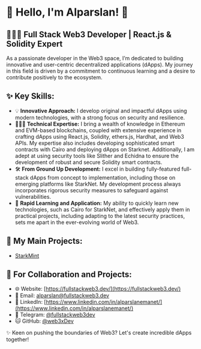 # 🚀 Hello, I'm Alparslan! 🌟

## 👨🏼‍💻 Full Stack Web3 Developer | React.js & Solidity Expert
As a passionate developer in the Web3 space, I’m dedicated to building innovative and user-centric decentralized applications (dApps). My journey in this field is driven by a commitment to continuous learning and a desire to contribute positively to the ecosystem.

## ✨ Key Skills:
- 💡 **Innovative Approach:** I develop original and impactful dApps using modern technologies, with a strong focus on security and resilience.
- 👨🏼‍💻 **Technical Expertise:** I bring a wealth of knowledge in Ethereum and EVM-based blockchains, coupled with extensive experience in crafting dApps using React.js, Solidity, ethers.js, Hardhat, and Web3 APIs. My expertise also includes developing sophisticated smart contracts with Cairo and deploying dApps on Starknet. Additionally, I am adept at using security tools like Slither and Echidna to ensure the development of robust and secure Solidity smart contracts.
- 🛠️ **From Ground Up Development:** I excel in building fully-featured full-stack dApps from concept to implementation, including those on emerging platforms like StarkNet. My development process always incorporates rigorous security measures to safeguard against vulnerabilities.
- 🚀 **Rapid Learning and Application:** My ability to quickly learn new technologies, such as Cairo for StarkNet, and effectively apply them in practical projects, including adapting to the latest security practices, sets me apart in the ever-evolving world of Web3.


## 🚀 My Main Projects:
- [StarkMint](https://starkmint.xyz/)
  
## 💼 For Collaboration and Projects:
- 🌐 Website: [https://fullstackweb3.dev/](https://fullstackweb3.dev/)
- 📧 Email: [alparslan@fullstackweb3.dev](mailto:alparslan@fullstackweb3.dev)
- 💬 LinkedIn: [https://www.linkedin.com/in/alparslanemanet/](https://www.linkedin.com/in/alparslanemanet/)
- 📱 Telegram: [@fullstackweb3dev](https://t.me/fullstackweb3dev)
- 🐱 GitHub: [@web3xDev](https://github.com/web3xDev)

✨ Keen on pushing the boundaries of Web3? Let's create incredible dApps together!
